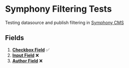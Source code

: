# Symphony Filtering Tests

Testing datasource and publish filtering in [Symphony CMS](https://github.com/symphonycms/symphony-2)

## Fields

1. **[Checkbox Field](fields/checkbox-field.md)** :white_check_mark:
2. **[Input Field](fields/input-field.md)** :x:
3. **[Author Field](fields/author-field.md)** :x:

